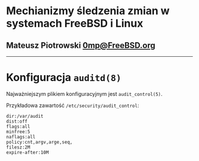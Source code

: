 <!-- page_number: true -->

# Mechianizmy śledzenia zmian w systemach FreeBSD i Linux

## Mateusz Piotrowski <0mp@FreeBSD.org>

---

# Konfiguracja `auditd(8)`

Najważniejszym plikiem konfiguracyjnym jest `audit_control(5)`.

Przykładowa zawartość `/etc/security/audit_control`:
```
dir:/var/audit
dist:off
flags:all
minfree:5
naflags:all
policy:cnt,argv,arge,seq,
filesz:2M
expire-after:10M
```
